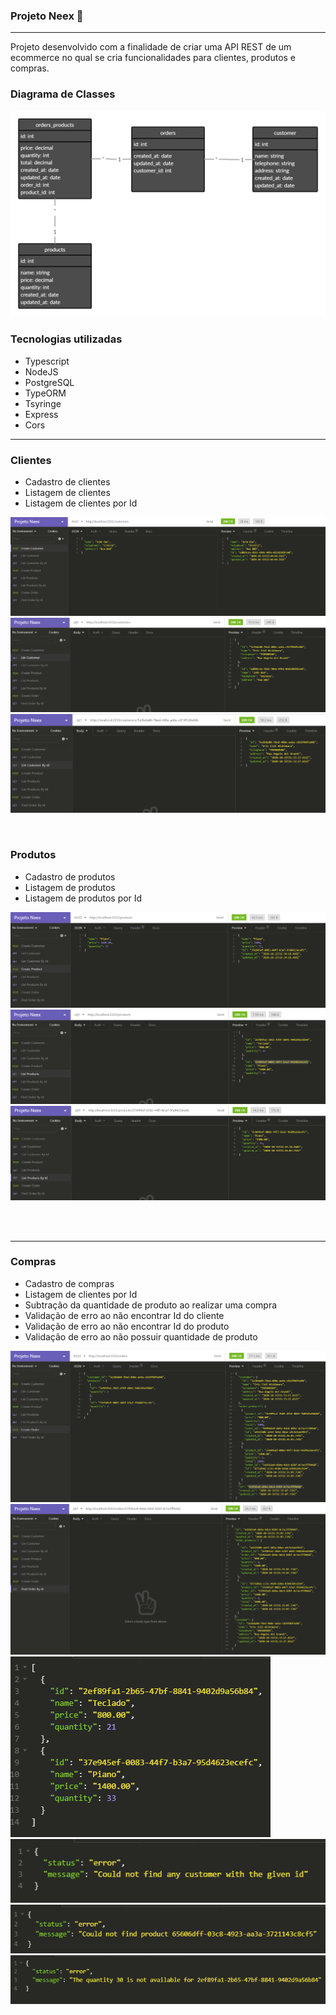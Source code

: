 ### Projeto Neex 🔨

<hr>

Projeto desenvolvido com a finalidade de criar uma API REST de um ecommerce no qual se cria funcionalidades para clientes, produtos e compras.

### Diagrama de Classes

  ![picture](imgs/class-diagram.png)

### Tecnologias utilizadas
  - Typescript
  - NodeJS
  - PostgreSQL
  - TypeORM
  - Tsyringe
  - Express
  - Cors

<hr>

### Clientes
  - Cadastro de clientes
  - Listagem de clientes
  - Listagem de clientes por Id

  ![picture](imgs/customer-post.PNG)
  ![picture](imgs/customer-get.PNG)
  ![picture](imgs/customer-getbyid.PNG)


  <br />

### Produtos
  - Cadastro de produtos
  - Listagem de produtos
  - Listagem de produtos por Id

  ![picture](imgs/products-post.PNG)
  ![picture](imgs/products-get.PNG)
  ![picture](imgs/products-getbyid.PNG)



  <br />
  <br />

<hr>

### Compras
  - Cadastro de compras
  - Listagem de clientes por Id
  - Subtração da quantidade de produto ao realizar uma compra
  - Validação de erro ao não encontrar Id do cliente
  - Validação de erro ao não encontrar Id do produto
  - Validação de erro ao não possuir quantidade de produto


  ![picture](imgs/orders-post.PNG)
  ![picture](imgs/orders-getbyid.PNG)
  ![picture](imgs/product-subtract.PNG)
  ![picture](imgs/error-customer-id.PNG)
  ![picture](imgs/error-productid.PNG)
  ![picture](imgs/error-productgreaterlength.PNG)



  <br />





